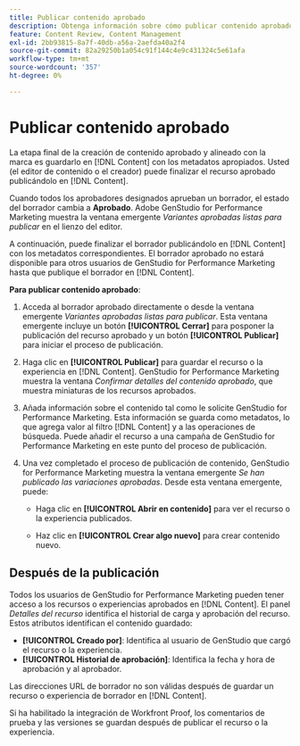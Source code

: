 ```yaml
---
title: Publicar contenido aprobado
description: Obtenga información sobre cómo publicar contenido aprobado con Adobe GenStudio for Performance Marketing.
feature: Content Review, Content Management
exl-id: 2bb93815-8a7f-40db-a56a-2aefda40a2f4
source-git-commit: 82a29250b1a054c91f144c4e9c431324c5e61afa
workflow-type: tm+mt
source-wordcount: '357'
ht-degree: 0%

---
```


# Publicar contenido aprobado

La etapa final de la creación de contenido aprobado y alineado con la marca es guardarlo en [!DNL Content] con los metadatos apropiados. Usted (el editor de contenido o el creador) puede finalizar el recurso aprobado publicándolo en [!DNL Content].

Cuando todos los aprobadores designados aprueban un borrador, el estado del borrador cambia a **Aprobado**. Adobe GenStudio for Performance Marketing muestra la ventana emergente _Variantes aprobadas listas para publicar_ en el lienzo del editor.

A continuación, puede finalizar el borrador publicándolo en [!DNL Content] con los metadatos correspondientes. El borrador aprobado no estará disponible para otros usuarios de GenStudio for Performance Marketing hasta que publique el borrador en [!DNL Content].

**Para publicar contenido aprobado**:

1. Acceda al borrador aprobado directamente o desde la ventana emergente _Variantes aprobadas listas para publicar_. Esta ventana emergente incluye un botón **[!UICONTROL Cerrar]** para posponer la publicación del recurso aprobado y un botón **[!UICONTROL Publicar]** para iniciar el proceso de publicación.

1. Haga clic en **[!UICONTROL Publicar]** para guardar el recurso o la experiencia en [!DNL Content]. GenStudio for Performance Marketing muestra la ventana _Confirmar detalles del contenido aprobado_, que muestra miniaturas de los recursos aprobados.

1. Añada información sobre el contenido tal como le solicite GenStudio for Performance Marketing. Esta información se guarda como metadatos, lo que agrega valor al filtro [!DNL Content] y a las operaciones de búsqueda. Puede añadir el recurso a una campaña de GenStudio for Performance Marketing en este punto del proceso de publicación.

1. Una vez completado el proceso de publicación de contenido, GenStudio for Performance Marketing muestra la ventana emergente _Se han publicado las variaciones aprobadas_. Desde esta ventana emergente, puede:

   * Haga clic en **[!UICONTROL Abrir en contenido]** para ver el recurso o la experiencia publicados.

   * Haz clic en **[!UICONTROL Crear algo nuevo]** para crear contenido nuevo.

## Después de la publicación

Todos los usuarios de GenStudio for Performance Marketing pueden tener acceso a los recursos o experiencias aprobados en [!DNL Content]. El panel _Detalles del recurso_ identifica el historial de carga y aprobación del recurso. Estos atributos identifican el contenido guardado:

* **[!UICONTROL Creado por]**: Identifica al usuario de GenStudio que cargó el recurso o la experiencia.
* **[!UICONTROL Historial de aprobación]**: Identifica la fecha y hora de aprobación y al aprobador.

Las direcciones URL de borrador no son válidas después de guardar un recurso o experiencia de borrador en [!DNL Content].

Si ha habilitado la integración de Workfront Proof, los comentarios de prueba y las versiones se guardan después de publicar el recurso o la experiencia.
